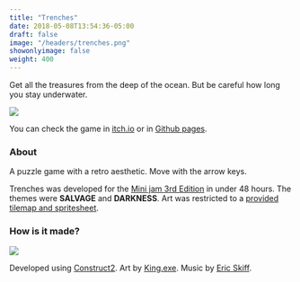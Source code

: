```yaml
---
title: "Trenches"
date: 2018-05-08T13:54:36-05:00
draft: false
image: "/headers/trenches.png"
showonlyimage: false
weight: 400
---
```


Get all the treasures from the deep of the ocean. But be careful how long you stay underwater.

<!--more-->

![](/trenches.png)

You can check the game in [itch.io](https://bul-ikana.itch.io/trenches) or in [Github pages](https://bul-ikana.github.io/trenches/).

### About

A puzzle game with a retro aesthetic. Move with the arrow keys.

Trenches was developed for the [Mini jam 3rd Edition](https://itch.io/jam/mini-jam3rdedition) in under 48 hours. The themes were **SALVAGE** and **DARKNESS**. Art was restricted to a [provided tilemap and spritesheet](https://mini-jam.itch.io/mini-jam-3rd-edition-tile-set).

### How is it made?

<div class="stack-icons">
	<img src="/icons/construct2.svg">
</div>

Developed using [Construct2](https://www.scirra.com/construct2). Art by [King.exe](https://kingexe.itch.io/). Music by [Eric Skiff](https://ericskiff.com/).